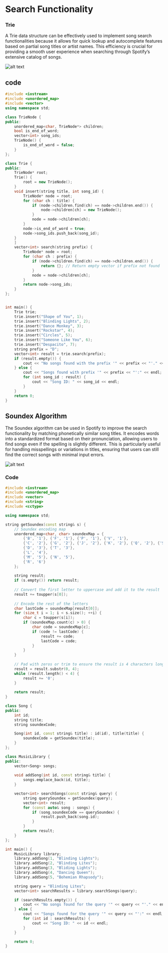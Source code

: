 # Search Functionality

### Trie 
A Trie data structure can be effectively used to implement song search functionalities because it allows for quick lookup and autocomplete features based on partial song titles or artist names. This efficiency is crucial for providing a smooth user experience when searching through Spotify’s extensive catalog of songs.

![alt text](https://miro.medium.com/v2/resize:fit:1400/1*aJxRGNYe52CE_bVRt0E1Eg.gif)


##  code

```cpp
#include <iostream>
#include <unordered_map>
#include <vector>
using namespace std;

class TrieNode {
public:
    unordered_map<char, TrieNode*> children;
    bool is_end_of_word;
    vector<int> song_ids; 
    TrieNode() {
        is_end_of_word = false;
    }
};

class Trie {
public:
    TrieNode* root;
    Trie() {
        root = new TrieNode();
    }
    void insert(string title, int song_id) {
        TrieNode* node = root;
        for (char ch : title) {
            if (node->children.find(ch) == node->children.end()) {
                node->children[ch] = new TrieNode();
            }
            node = node->children[ch];
        }
        node->is_end_of_word = true;
        node->song_ids.push_back(song_id);
    }
    ]
    vector<int> search(string prefix) {
        TrieNode* node = root;
        for (char ch : prefix) {
            if (node->children.find(ch) == node->children.end()) {
                return {}; // Return empty vector if prefix not found
            }
            node = node->children[ch];
        }
        return node->song_ids;
    }
};


int main() {
    Trie trie;
    trie.insert("Shape of You", 1);
    trie.insert("Blinding Lights", 2);
    trie.insert("Dance Monkey", 3);
    trie.insert("Rockstar", 4);
    trie.insert("Circles", 5);
    trie.insert("Someone Like You", 6);
    trie.insert("Despacito", 7);
    string prefix = "D";
    vector<int> result = trie.search(prefix);
    if (result.empty()) {
        cout << "No songs found with the prefix '" << prefix << "'." << endl;
    } else {
        cout << "Songs found with prefix '" << prefix << "':" << endl;
        for (int song_id : result) {
            cout << "Song ID: " << song_id << endl;
        }
    }
    return 0;
}

```

## Soundex Algorithm 
The Soundex algorithm can be used in Spotify to improve the search functionality by matching phonetically similar song titles. It encodes words into a standardized format based on their pronunciation, allowing users to find songs even if the spelling is slightly different. This is particularly useful for handling misspellings or variations in titles, ensuring that users can still find the correct songs with minimal input errors.

![alt text](https://ars.els-cdn.com/content/image/3-s2.0-B978012800537800003X-f03-04-9780128005378.jpg)

### Code

```cpp
#include <iostream>
#include <unordered_map>
#include <vector>
#include <string>
#include <cctype>

using namespace std;

string getSoundex(const string& s) {
    // Soundex encoding map
    unordered_map<char, char> soundexMap = {
        {'B', '1'}, {'F', '1'}, {'P', '1'}, {'V', '1'},
        {'C', '2'}, {'G', '2'}, {'J', '2'}, {'K', '2'}, {'Q', '2'}, {'S', '2'}, {'X', '2'}, {'Z', '2'},
        {'D', '3'}, {'T', '3'},
        {'L', '4'},
        {'M', '5'}, {'N', '5'},
        {'R', '6'}
    };
    
    string result;
    if (s.empty()) return result;
    
    // Convert the first letter to uppercase and add it to the result
    result += toupper(s[0]);
    
    // Encode the rest of the letters
    char lastCode = soundexMap[result[0]];
    for (size_t i = 1; i < s.size(); ++i) {
        char c = toupper(s[i]);
        if (soundexMap.count(c) > 0) {
            char code = soundexMap[c];
            if (code != lastCode) {
                result += code;
                lastCode = code;
            }
        }
    }
    
    // Pad with zeros or trim to ensure the result is 4 characters long
    result = result.substr(0, 4);
    while (result.length() < 4) {
        result += '0';
    }
    
    return result;
}

class Song {
public:
    int id;
    string title;
    string soundexCode;

    Song(int id, const string& title) : id(id), title(title) {
        soundexCode = getSoundex(title);
    }
};

class MusicLibrary {
public:
    vector<Song> songs;
    
    void addSong(int id, const string& title) {
        songs.emplace_back(id, title);
    }

    vector<int> searchSongs(const string& query) {
        string querySoundex = getSoundex(query);
        vector<int> result;
        for (const auto& song : songs) {
            if (song.soundexCode == querySoundex) {
                result.push_back(song.id);
            }
        }
        return result;
    }
};

int main() {
    MusicLibrary library;
    library.addSong(1, "Blinding Lights");
    library.addSong(2, "Blinding Lites");
    library.addSong(3, "Bliding Lights");
    library.addSong(4, "Dancing Queen");
    library.addSong(5, "Bohemian Rhapsody");

    string query = "Blinding Lites";
    vector<int> searchResults = library.searchSongs(query);

    if (searchResults.empty()) {
        cout << "No songs found for the query '" << query << "'." << endl;
    } else {
        cout << "Songs found for the query '" << query << "':" << endl;
        for (int id : searchResults) {
            cout << "Song ID: " << id << endl;
        }
    }

    return 0;
}

```

